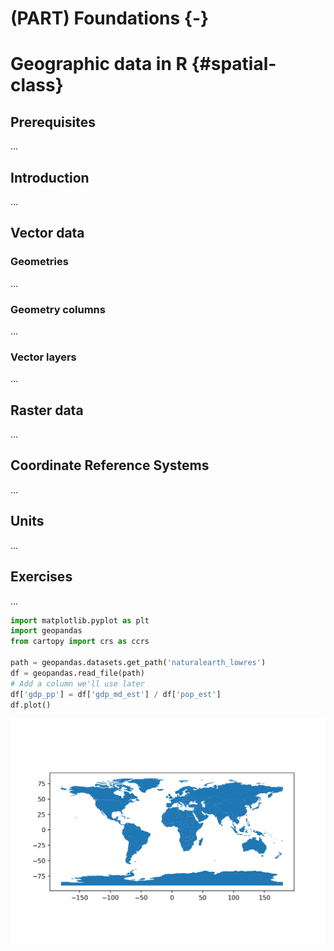 # (PART) Foundations {-}

# Geographic data in R {#spatial-class}

## Prerequisites

...

## Introduction

...

## Vector data

### Geometries

...

### Geometry columns

...

### Vector layers

...


## Raster data

...

## Coordinate Reference Systems

...

## Units

...

## Exercises

...


```python
import matplotlib.pyplot as plt
import geopandas
from cartopy import crs as ccrs

path = geopandas.datasets.get_path('naturalearth_lowres')
df = geopandas.read_file(path)
# Add a column we'll use later
df['gdp_pp'] = df['gdp_md_est'] / df['pop_est']
df.plot()
```

<img src="02-spatial-data_files/figure-html/unnamed-chunk-1-1.png" width="672" />

